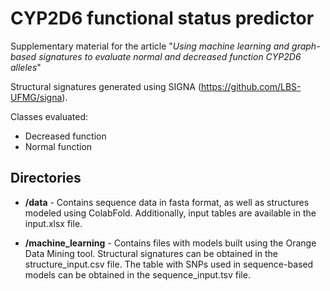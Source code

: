 # CYP2D6 functional status predictor

Supplementary material for the article "*Using machine learning and graph-based signatures to evaluate normal and decreased function CYP2D6 alleles*"

Structural signatures generated using SIGNA (https://github.com/LBS-UFMG/signa).

Classes evaluated:
- Decreased function
- Normal function 

## Directories

- **/data** - Contains sequence data in fasta format, as well as structures modeled using ColabFold. Additionally, input tables are available in the input.xlsx file.

- **/machine_learning** - Contains files with models built using the Orange Data Mining tool. Structural signatures can be obtained in the structure_input.csv file. The table with SNPs used in sequence-based models can be obtained in the sequence_input.tsv file.